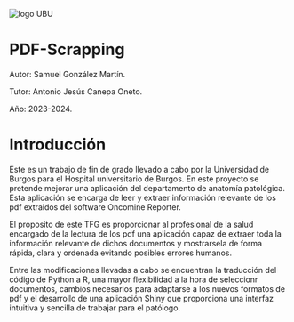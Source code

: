 ![logo UBU](https://github.com/SamuelGonzalez0204/PDF-Scrapping/assets/154916568/a0f5f278-5f3a-4593-8eeb-359dd49c7681)

# PDF-Scrapping

Autor: Samuel González Martín.

Tutor: Antonio Jesús Canepa Oneto.

Año: 2023-2024.

# Introducción

Este es un trabajo de fin de grado llevado a cabo por la Universidad de Burgos para el Hospital universitario de Burgos. En este proyecto se pretende mejorar una aplicación del
departamento de anatomía patológica. Esta aplicación se encarga de leer y extraer información relevante de los pdf extraidos del software Oncomine Reporter.

El proposito de este TFG es proporcionar al profesional de la salud encargado de la lectura de los pdf una aplicación capaz de extraer toda la información relevante de dichos documentos y mostrarsela de forma rápida, clara y ordenada evitando posibles errores humanos.

Entre las modificaciones llevadas a cabo se encuentran la traducción del código de Python a R, una mayor flexibilidad a la hora de seleccionr documentos, cambios necesarios para adaptarse a los nuevos formatos de pdf y el desarrollo de una aplicación Shiny que proporciona una interfaz intuitiva y sencilla de trabajar para el patólogo.


